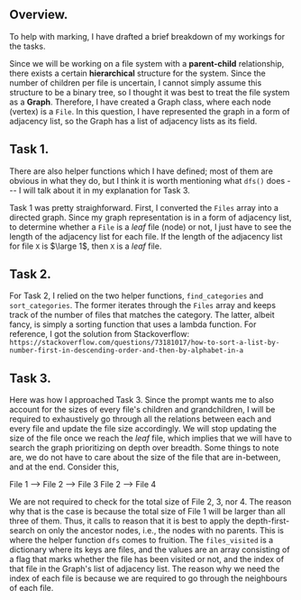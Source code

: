 ## $\text{Overview}$.

To help with marking, I have drafted a brief breakdown of my workings for the tasks.

Since we will be working on a file system with a **parent-child** relationship, there exists a certain **hierarchical** structure for the system. Since the number of children per file is uncertain, I cannot simply assume this structure to be a binary tree, so I thought it was best to treat the file system as a **Graph**. Therefore, I have created a Graph class, where each node (vertex) is a `File`. In this question, I have represented the graph in a form of adjacency list, so the Graph has a list of adjacency lists as its field.

## $\text{Task 1}$.

There are also helper functions which I have defined; most of them are obvious in what they do, but I think it is worth mentioning what `dfs()` does --- I will talk about it in my explanation for Task 3.

Task 1 was pretty straighforward. First, I converted the `Files` array into a directed graph. Since my graph representation is in a form of adjacency list, to determine whether a `File` is a _leaf_ file (node) or not, I just have to see the length of the adjacency list for each file. If the length of the adjacency list for file `X` is $\large 1$, then `X` is a _leaf_ file.

## $\text{Task 2}$.

For Task 2, I relied on the two helper functions, `find_categories` and `sort_categories`. The former iterates through the `Files` array and keeps track of the number of files that matches the category. The latter, albeit fancy, is simply a sorting function that uses a lambda function. For reference, I got the solution from Stackoverflow:
`https://stackoverflow.com/questions/73181017/how-to-sort-a-list-by-number-first-in-descending-order-and-then-by-alphabet-in-a`

## $\text{Task 3}$.

Here was how I approached Task 3. Since the prompt wants me to also account for the sizes of every file's children and grandchildren, I will be required to exhaustively go through all the relations between each and every file and update the file size accordingly. We will stop updating the size of the file once we reach the _leaf_ file, which implies that we will have to search the graph prioritizing on depth over breadth. Some things to note are, we do not have to care about the size of the file that are in-between, and at the end. Consider this,

File 1 --> File 2 --> File 3
File 2 --> File 4

We are not required to check for the total size of File 2, 3, nor 4. The reason why that is the case is because the total size of File 1 will be larger than all three of them. Thus, it calls to reason that it is best to apply the depth-first-search on only the ancestor nodes, i.e., the nodes with no parents. This is where the helper function `dfs` comes to fruition. The `files_visited` is a dictionary where its keys are files, and the values are an array consisting of a flag that marks whether the file has been visited or not, and the index of that file in the Graph's list of adjacency list. The reason why we need the index of each file is because we are required to go through the neighbours of each file.
